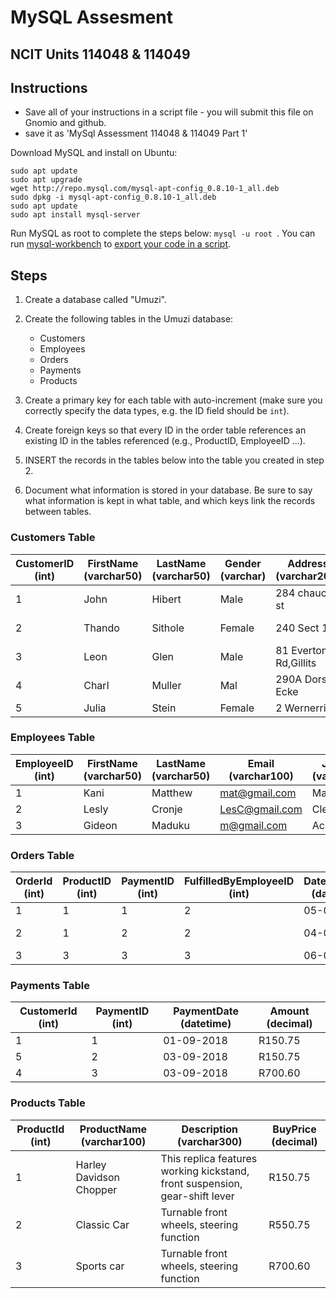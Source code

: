
# MySQL Assesment

## NCIT Units 114048 & 114049

## Instructions
- Save all of your instructions in a script file - you will submit this file on Gnomio and github.
- save it as 'MySql Assessment 114048 & 114049 Part 1'

Download MySQL and install on Ubuntu:

```
sudo apt update
sudo apt upgrade
wget http://repo.mysql.com/mysql-apt-config_0.8.10-1_all.deb
sudo dpkg -i mysql-apt-config_0.8.10-1_all.deb
sudo apt update
sudo apt install mysql-server

```

 Run MySQL as root to complete the steps below: `mysql -u root `. You can run [mysql-workbench](https://www.mysql.com/products/workbench/) to [export your code in a script](https://dev.mysql.com/doc/workbench/en/wb-admin-export-import-management.html).

## Steps

1. Create a database called "Umuzi".

2. Create the following tables in the Umuzi database:
    - Customers
    - Employees
    - Orders
    - Payments
    - Products

3. Create a primary key for each table with auto-increment (make sure you correctly specify the data types, e.g. the ID field should be `int`).

4. Create foreign keys so that every ID in the order table references an existing ID in the tables referenced (e.g., ProductID, EmployeeID ...).

5. INSERT the records in the tables below into the table you created in step 2.

6. Document what information is stored in your database. Be sure to say what information is kept in what table, and which keys link the records between tables.

### Customers Table

| CustomerID (int) | FirstName (varchar50) | LastName (varchar50) | Gender (varchar) | Address (varchar200) | Phone (int 10) | Email (varchar100) | City (varchar20)| Country (varchar50)|
| --- | --- | --- | --- | --- | --- | --- | --- | --- |
| 1	| John | Hibert | Male | 284 chaucer st| 084789657| john@gmail.com | Johannesburg | South Africa  |
| 2 | Thando | Sithole | Female | 240 Sect 1 | 0794445584 | thando@gmail.com | Cape Town | South Africa |
| 3 | Leon | Glen | Male | 81 Everton Rd,Gillits | 0820832830 | Leon@gmail.com | Durban | South Africa |
| 4 | Charl | Muller | Mal | 290A Dorset Ecke | +44856872553 | Charl.muller@yahoo.com | Berlin | Germany |
| 5 | Julia | Stein | Female | 2 Wernerring | +448672445058 | Js234@yahoo.com | Frankfurt | Germany |

### Employees Table

| EmployeeID (int) | FirstName (varchar50) | LastName (varchar50) |  Email (varchar100) |  JobTitle (varchar20) |
| --- | --- | --- | --- | --- |  
| 1 | Kani | Matthew | mat@gmail.com | Manager |
| 2 | Lesly | Cronje | LesC@gmail.com | Clerk |  
| 3 | Gideon | Maduku | m@gmail.com | Accountant |


### Orders Table

| OrderId (int) | ProductID (int) | PaymentID (int) | FulfilledByEmployeeID  (int) | DateRequired (datetime) | DateShipped (datetime) | Status (varchar20) |  
| --- | --- | --- | --- |--- | --- |  --- |  
| 1  | 1  | 1  | 2  | 05-09-2018 | | Not shipped |
| 2  | 1  | 2  | 2  | 04-09-2018 | 03-09-2018 | Shipped |  
| 3  | 3  | 3  | 3  | 06-09-2018 |  | Not shipped |  

### Payments Table

| CustomerId (int) | PaymentID (int) | PaymentDate (datetime) | Amount (decimal) |    
| --- | --- | --- | --- |   
| 1 | 1 | 01-09-2018 | R150.75 |  
| 5 | 2 | 03-09-2018 | R150.75 |  
| 4 | 3 | 03-09-2018 | R700.60 |

### Products Table

| ProductId (int) | ProductName (varchar100) | Description (varchar300) | BuyPrice (decimal) |  
| --- | --- | --- | --- |  
| 1 | Harley Davidson Chopper | This replica features working kickstand, front suspension, gear-shift lever | R150.75 |
| 2 | Classic Car | Turnable front wheels, steering function | R550.75 |  
| 3 | Sports car | Turnable front wheels, steering function | R700.60 |
